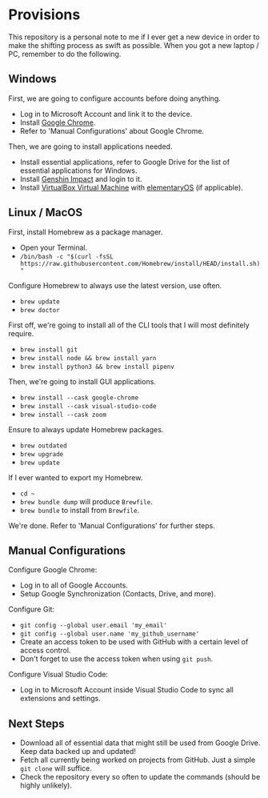 # Provisions

This repository is a personal note to me if I ever get a new device in order to make the shifting process as swift as possible. When you got a new laptop / PC, remember to do the following.

## Windows

First, we are going to configure accounts before doing anything.

- Log in to Microsoft Account and link it to the device.
- Install [Google Chrome](https://www.google.com/chrome/).
- Refer to 'Manual Configurations' about Google Chrome.

Then, we are going to install applications needed.

- Install essential applications, refer to Google Drive for the list of essential applications for Windows.
- Install [Genshin Impact](https://genshin.mihoyo.com/) and login to it.
- Install [VirtualBox Virtual Machine](https://www.virtualbox.org/wiki/Downloads) with [elementaryOS](https://elementary.io/) (if applicable).

## Linux / MacOS

First, install Homebrew as a package manager.

- Open your Terminal.
- `/bin/bash -c "$(curl -fsSL https://raw.githubusercontent.com/Homebrew/install/HEAD/install.sh)"`

Configure Homebrew to always use the latest version, use often.

- `brew update`
- `brew doctor`

First off, we're going to install all of the CLI tools that I will most definitely require.

- `brew install git`
- `brew install node && brew install yarn`
- `brew install python3 && brew install pipenv`

Then, we're going to install GUI applications.

- `brew install --cask google-chrome`
- `brew install --cask visual-studio-code`
- `brew install --cask zoom`

Ensure to always update Homebrew packages.

- `brew outdated`
- `brew upgrade`
- `brew update`

If I ever wanted to export my Homebrew.

- `cd ~`
- `brew bundle dump` will produce `Brewfile`.
- `brew bundle` to install from `Brewfile`.

We're done. Refer to 'Manual Configurations' for further steps.

## Manual Configurations

Configure Google Chrome:

- Log in to all of Google Accounts.
- Setup Google Synchronization (Contacts, Drive, and more).

Configure Git:

- `git config --global user.email 'my_email'`
- `git config --global user.name 'my_github_username'`
- Create an access token to be used with GitHub with a certain level of access control.
- Don't forget to use the access token when using `git push`.

Configure Visual Studio Code:

- Log in to Microsoft Account inside Visual Studio Code to sync all extensions and settings.

## Next Steps

- Download all of essential data that might still be used from Google Drive. Keep data backed up and updated!
- Fetch all currently being worked on projects from GitHub. Just a simple `git clone` will suffice.
- Check the repository every so often to update the commands (should be highly unlikely).
